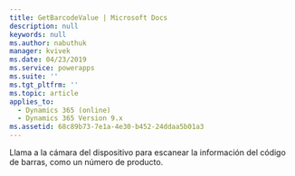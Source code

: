 ```yaml
---
title: GetBarcodeValue | Microsoft Docs
description: null
keywords: null
ms.author: nabuthuk
manager: kvivek
ms.date: 04/23/2019
ms.service: powerapps
ms.suite: ''
ms.tgt_pltfrm: ''
ms.topic: article
applies_to:
  - Dynamics 365 (online)
  - Dynamics 365 Version 9.x
ms.assetid: 68c89b73-7e1a-4e30-b452-24ddaa5b01a3
---
```


Llama a la cámara del dispositivo para escanear la información del código de barras, como un número de producto.

